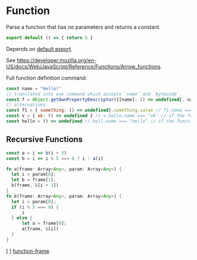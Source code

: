 # Function

Parse a function that has no parameters and returns a constant.

```js
export default () => { return 6 }
```

Depends on [default export](./2110-default-export.md).

See https://developer.mozilla.org/en-US/docs/Web/JavaScript/Reference/Functions/Arrow_functions.

Full function definition command:

```js
const name = "Hello!"
// translated into one command which accepts `name` and `bytecode`.
const f = Object.getOwnPropertyDescriptor({[name]: () => undefined}, name).value // f.name === "Hello!"
// alternatives:
const f1 = { something: () => undefined}.something.value // f1.name === "Hello!" // if the function name is safe to use as property
const v = { ok: () => undefined } // v.hello.name === "ok" // if the function name matches the property name
const hello = () => undefined // hell.name === "hello" // if the function name is the same as a variable name
```

## Recursive Functions

```js
const a = i => b(i + 3)
const b = i => i % 5 === 0 ? i : a(i)
```

```rust
fn a(frame: Array<Any>, param: Array<Any>) {
  let i = param[0];
  let b = frame[1];
  b(frame, &[i + 3])
}
fn b(frame: Array<Any>, param: Array<Any>) {
  let i = param[0];
  if (i % 5 === 0) {
      i
  } else {
      let a = frame[0];
      a(frame, &[i])
  }
}
```
[ ] [function-frame](./3111-function-frame.md)